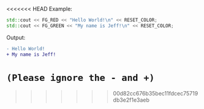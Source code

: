 
<<<<<<< HEAD
Example:
```cpp
std::cout << FG_RED << "Hello World!\n" << RESET_COLOR;
std::cout << FG_GREEN << "My name is Jeff!\n" << RESET_COLOR;
```

Output:  
```diff
- Hello World!
+ My name is Jeff!
```
`(Please ignore the - and +)`
=======
>>>>>>> 00d82cc676b35bec11fdcec75719db3e2f1e3aeb